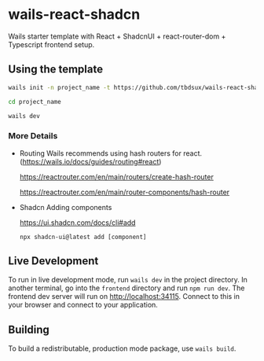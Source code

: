# wails-react-shadcn

Wails starter template with React + ShadcnUI + react-router-dom + Typescript frontend setup.

## Using the template

```sh
wails init -n project_name -t https://github.com/tbdsux/wails-react-shadcn.git

cd project_name

wails dev
```

### More Details

- Routing
  Wails recommends using hash routers for react. (<https://wails.io/docs/guides/routing#react>)

  <https://reactrouter.com/en/main/routers/create-hash-router>

  <https://reactrouter.com/en/main/router-components/hash-router>

- Shadcn
  Adding components

  <https://ui.shadcn.com/docs/cli#add>

  ```
  npx shadcn-ui@latest add [component]
  ```

## Live Development

To run in live development mode, run `wails dev` in the project directory. In another terminal, go into the `frontend`
directory and run `npm run dev`. The frontend dev server will run on <http://localhost:34115>. Connect to this in your
browser and connect to your application.

## Building

To build a redistributable, production mode package, use `wails build`.

